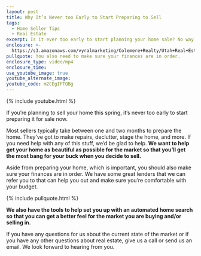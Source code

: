 ```yaml
---
layout: post
title: Why It’s Never too Early to Start Preparing to Sell
tags:
  - Home Seller Tips
  - Real Estate
excerpt: Is it ever too early to start planning your home sale? No way.
enclosure: >-
  https://s3.amazonaws.com/vyralmarketing/Colemere+Realty/Utah+Real+Estate+Prepping+for+Sale.mp4
pullquote: You also need to make sure your finances are in order.
enclosure_type: video/mp4
enclosure_time:
use_youtube_image: true
youtube_alternate_image:
youtube_code: m2CEgIFTQBg
---
```


{% include youtube.html %}

If you’re planning to sell your home this spring, it’s never too early to start preparing it for sale now.&nbsp;

Most sellers typically take between one and two months to prepare the home. They've got to make repairs, declutter, stage the home, and more. If you need help with any of this stuff, we’d be glad to help. **We want to help get your home as beautiful as possible for the market so that you’ll get the most bang for your buck when you decide to sell.**&nbsp;

Aside from preparing your home, which is important, you should also make sure your finances are in order. We have some great lenders that we can refer you to that can help you out and make sure you’re comfortable with your budget.&nbsp;

{% include pullquote.html %}

**We also have the tools to help set you up with an automated home search so that you can get a better feel for the market you are buying and/or selling in.**

If you have any questions for us about the current state of the market or if you have any other questions about real estate, give us a call or send us an email. We look forward to hearing from you.